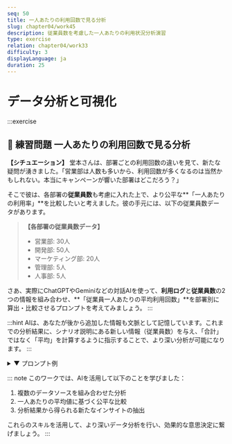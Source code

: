 ```yaml
---
seq: 50
title: 一人あたりの利用回数で見る分析
slug: chapter04/work45
description: 従業員数を考慮した一人あたりの利用状況分析演習
type: exercise
relation: chapter04/work33
difficulty: 3
displayLanguage: ja
duration: 25
---
```


# データ分析と可視化
:::exercise
## 📝 練習問題 一人あたりの利用回数で見る分析


**【シチュエーション】**
堂本さんは、部署ごとの利用回数の違いを見て、新たな疑問が湧きました。「営業部は人数も多いから、利用回数が多くなるのは当然かもしれない。本当にキャンペーンが響いた部署はどこだろう？」

そこで彼は、各部署の**従業員数**も考慮に入れた上で、より公平な**「一人あたりの利用率」**を比較したいと考えました。彼の手元には、以下の従業員数データがあります。

> **【各部署の従業員数データ】**
> - 営業部: 30人
> - 開発部: 50人
> - マーケティング部: 20人
> - 管理部: 5人
> - 人事部: 5人

さあ、実際にChatGPTやGeminiなどの対話AIを使って、**利用ログ**と**従業員数**の2つの情報を組み合わせ、**「従業員一人あたりの平均利用回数」**を部署別に算出・比較させるプロンプトを考えてみましょう。
:::

:::hint
AIは、あなたが後から追加した情報も文脈として記憶しています。これまでの分析結果に、シナリオ説明にある新しい情報（従業員数）を与え、「合計」ではなく「平均」を計算するように指示することで、より深い分析が可能になります。
:::

<details>
<summary>▼ プロンプト例</summary>

```markdown
素晴らしい分析です。最後に、もう一段階深い分析をお願いします。
先ほどの部署別利用回数に、以下の従業員数データを加味して、より公平な利用率を算出したいです。

# 各部署の従業員数
- 営業部: 30人
- 開発部: 50人
- マーケティング部: 20人
- 管理部: 5人
- 人事部: 5人

# 指示
1.  部署ごとに「従業員一人あたりの平均利用回数」を算出してください。
2.  その結果を棒グラフで可視化してください。
3.  この結果から、総利用回数のランキングとは異なる、新しい発見があれば教えてください。
```

### 期待される出力例

```markdown
承知いたしました。従業員数を考慮した、一人あたりの平均利用回数を算出します。

**1. 従業員一人あたりの平均利用回数**
- 管理部: 30.0回/人 (150回 ÷ 5人)
- 人事部: 20.0回/人 (100回 ÷ 5人)
- 営業部: 15.0回/人 (450回 ÷ 30人)
- マーケティング部: 12.5回/人 (250回 ÷ 20人)
- 開発部: 6.0回/人 (300回 ÷ 50人)

**2. 部署別 平均利用回数の棒グラフ**

[部署別 平均利用回数の棒グラフの画像]

**3. 新たな発見**
総利用回数ではランキング下位だった**管理部**と**人事部**が、一人あたりの平均利用回数で見ると、最も積極的にアプリを活用している、という新しい事実が判明しました。
これは、少人数の部署であっても、特定の業務改善ニーズに合致すれば、非常に高い利用率を示すことを示唆しています。今後の施策では、全部署への一律なアプローチだけでなく、各部署の課題に合わせた小規模なワークショップなども有効かもしれません。
```
</details>

::: note
このワークでは、AIを活用して以下のことを学びました：

1. 複数のデータソースを組み合わせた分析
2. 一人あたりの平均値に基づく公平な比較
3. 分析結果から得られる新たなインサイトの抽出

これらのスキルを活用して、より深いデータ分析を行い、効果的な意思決定に繋げましょう。
:::
